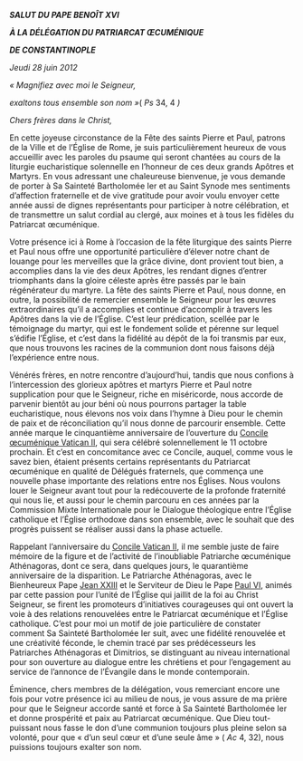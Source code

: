 ***SALUT DU PAPE BENOÎT XVI***

***À LA DÉLÉGATION DU PATRIARCAT ŒCUMÉNIQUE***

***DE CONSTANTINOPLE***

*Jeudi 28 juin 2012*

*« Magnifiez avec moi le Seigneur,*

*exaltons tous ensemble son nom »*( *Ps* 34, 4 *)*

*Chers frères dans le Christ,*

En cette joyeuse circonstance de la Fête des saints Pierre et Paul, patrons de la Ville et de l’Église de Rome, je suis particulièrement heureux de vous accueillir avec les paroles du psaume qui seront chantées au cours de la liturgie eucharistique solennelle en l’honneur de ces deux grands Apôtres et Martyrs. En vous adressant une chaleureuse bienvenue, je vous demande de porter à Sa Sainteté Bartholomée Ier et au Saint Synode mes sentiments d’affection fraternelle et de vive gratitude pour avoir voulu envoyer cette année aussi de dignes représentants pour participer à notre célébration, et de transmettre un salut cordial au clergé, aux moines et à tous les fidèles du Patriarcat œcuménique.

Votre présence ici à Rome à l’occasion de la fête liturgique des saints Pierre et Paul nous offre une opportunité particulière d’élever notre chant de louange pour les merveilles que la grâce divine, dont provient tout bien, a accomplies dans la vie des deux Apôtres, les rendant dignes d’entrer triomphants dans la gloire céleste après être passés par le bain régénérateur du martyre. La fête des saints Pierre et Paul, nous donne, en outre, la possibilité de remercier ensemble le Seigneur pour les œuvres extraordinaires qu’il a accomplies et continue d’accomplir à travers les Apôtres dans la vie de l’Église. C’est leur prédication, scellée par le témoignage du martyr, qui est le fondement solide et pérenne sur lequel s’édifie l’Église, et c’est dans la fidélité au dépôt de la foi transmis par eux, que nous trouvons les racines de la communion dont nous faisons déjà l’expérience entre nous.

Vénérés frères, en notre rencontre d’aujourd’hui, tandis que nous confions à l’intercession des glorieux apôtres et martyrs Pierre et Paul notre supplication pour que le Seigneur, riche en miséricorde, nous accorde de parvenir bientôt au jour béni où nous pourrons partager la table eucharistique, nous élevons nos voix dans l’hymne à Dieu pour le chemin de paix et de réconciliation qu’il nous donne de parcourir ensemble. Cette année marque le cinquantième anniversaire de l’ouverture du [Concile œcuménique Vatican II](http://www.vatican.va/archive/hist_councils/ii_vatican_council/index_fr.htm), qui sera célébré solennellement le 11 octobre prochain. Et c’est en concomitance avec ce Concile, auquel, comme vous le savez bien, étaient présents certains représentants du Patriarcat œcuménique en qualité de Délégués fraternels, que commença une nouvelle phase importante des relations entre nos Églises. Nous voulons louer le Seigneur avant tout pour la redécouverte de la profonde fraternité qui nous lie, et aussi pour le chemin parcouru en ces années par la Commission Mixte Internationale pour le Dialogue théologique entre l’Église catholique et l’Église orthodoxe dans son ensemble, avec le souhait que des progrès puissent se réaliser aussi dans la phase actuelle.

Rappelant l’anniversaire du [Concile Vatican II](http://www.vatican.va/archive/hist_councils/ii_vatican_council/index_fr.htm), il me semble juste de faire mémoire de la figure et de l’activité de l’inoubliable Patriarche œcuménique Athénagoras, dont ce sera, dans quelques jours, le quarantième anniversaire de la disparition. Le Patriarche Athénagoras, avec le Bienheureux Pape [Jean XXIII](/content/john-xxiii/fr.html) et le Serviteur de Dieu le Pape [Paul VI](/content/paul-vi/fr.html), animés par cette passion pour l’unité de l’Église qui jaillit de la foi au Christ Seigneur, se firent les promoteurs d’initiatives courageuses qui ont ouvert la voie à des relations renouvelées entre le Patriarcat œcuménique et l’Église catholique. C’est pour moi un motif de joie particulière de constater comment Sa Sainteté Bartholomée Ier suit, avec une fidélité renouvelée et une créativité féconde, le chemin tracé par ses prédécesseurs les Patriarches Athénagoras et Dimitrios, se distinguant au niveau international pour son ouverture au dialogue entre les chrétiens et pour l’engagement au service de l’annonce de l’Évangile dans le monde contemporain.

Éminence, chers membres de la délégation, vous remerciant encore une fois pour votre présence ici au milieu de nous, je vous assure de ma prière pour que le Seigneur accorde santé et force à Sa Sainteté Bartholomée Ier et donne prospérité et paix au Patriarcat œcuménique. Que Dieu tout-puissant nous fasse le don d’une communion toujours plus pleine selon sa volonté, pour que « d’un seul cœur et d’une seule âme » ( *Ac* 4, 32), nous puissions toujours exalter son nom.
